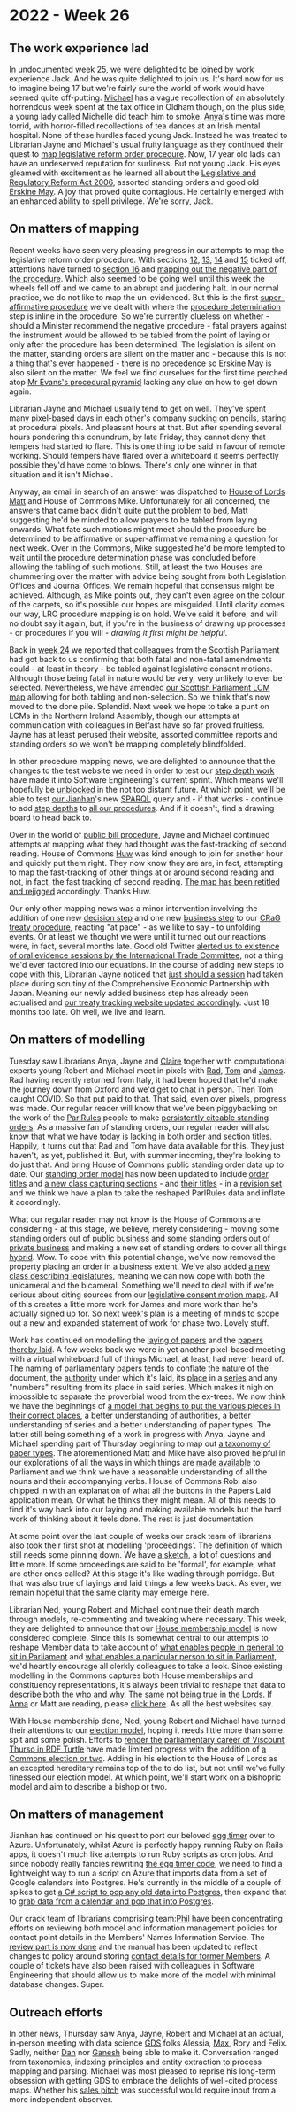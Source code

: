 # 2022 - Week 26

## The work experience lad

In undocumented week 25, we were delighted to be joined by work experience Jack. And he was quite delighted to join us. It's hard now for us to imagine being 17 but we're fairly sure the world of work would have seemed quite off-putting. [Michael](https://twitter.com/fantasticlife) has a vague recollection of an absolutely horrendous week spent at the tax office in Oldham though, on the plus side, a young lady called Michelle did teach him to smoke. [Anya](https://twitter.com/bitten_)'s time was more torrid, with horror-filled recollections of tea dances at an Irish mental hospital. None of these hurdles faced young Jack. Instead he was treated to Librarian Jayne and Michael's usual fruity language as they continued their quest to [map legislative reform order procedure](https://ukparliament.github.io/ontologies/procedure/maps/legislation/secondary/statutory-instruments/super-affirmative-procedures/#legislative-reform-order). Now, 17 year old lads can have an undeserved reputation for surliness. But not young Jack. His eyes gleamed with excitement as he learned all about the [Legislative and Regulatory Reform Act 2006](https://www.legislation.gov.uk/ukpga/2006/51/introduction), assorted standing orders and good old [Erskine May](https://erskinemay.parliament.uk/section/5649/legislative-reform-orders-and-orders-under-the-fire-and-rescue-services-act-2004-and-the-localism-act-2011). A joy that proved quite contagious. He certainly emerged with an enhanced ability to spell privilege. We're sorry, Jack.

## On matters of mapping

Recent weeks have seen very pleasing progress in our attempts to map the legislative reform order procedure. With sections [12](https://www.legislation.gov.uk/ukpga/2006/51/part/1/crossheading/procedure#section-12), [13](https://www.legislation.gov.uk/ukpga/2006/51/part/1/crossheading/procedure#section-13), [14](https://www.legislation.gov.uk/ukpga/2006/51/part/1/crossheading/procedure#section-14) and [15](https://www.legislation.gov.uk/ukpga/2006/51/part/1/crossheading/procedure#section-15) ticked off, attentions have turned to [section 16](https://www.legislation.gov.uk/ukpga/2006/51/part/1/crossheading/procedure#section-16) and [mapping out the negative part of the procedure](https://ukparliament.github.io/ontologies/procedure/maps/legislation/secondary/statutory-instruments/super-affirmative-procedures/legislative-reform-orders/components/draft-negative/draft-negative.pdf). Which also seemed to be going well until this week the wheels fell off and we came to an abrupt and juddering halt. In our normal practice, we do not like to map the un-evidenced. But this is the first [super-affirmative procedure](https://guidetoprocedure.parliament.uk/collections/AAS0LGpw/super-affirmative-procedure) we've dealt with where the [procedure determination](https://ukparliament.github.io/ontologies/procedure/maps/legislation/secondary/statutory-instruments/super-affirmative-procedures/legislative-reform-orders/components/lords/procedure-determination/procedure-determination.pdf) step is inline in the procedure. So we're currently clueless on whether - should a Minister recommend the negative procedure - fatal prayers against the instrument would be allowed to be tabled from the point of laying or only after the procedure has been determined. The legislation is silent on the matter, standing orders are silent on the matter and - because this is not a thing that's ever happened - there is no precedence so Erskine May is also silent on the matter. We feel we find ourselves for the first time perched atop [Mr Evans's procedural pyramid](https://github.com/ukparliament/ontologies/blob/master/procedure/meta/informing/informing.png) lacking any clue on how to get down again.

Librarian Jayne and Michael usually tend to get on well. They've spent many pixel-based days in each other's company sucking on pencils, staring at procedural pixels. And pleasant hours at that. But after spending several hours pondering this conundrum, by late Friday, they cannot deny that tempers had started to flare. This is one thing to be said in favour of remote working. Should tempers have flared over a whiteboard it seems perfectly possible they'd have come to blows. There's only one winner in that situation and it isn't Michael.

Anyway, an email in search of an answer was dispatched to [House of Lords Matt](https://twitter.com/MattKorris) and House of Commons Mike. Unfortunately for all concerned, the answers that came back didn't quite put the problem to bed, Matt suggesting he'd be minded to allow prayers to be tabled from laying onwards. What fate such motions might meet should the procedure be determined to be affirmative or super-affirmative remaining a question for next week. Over in the Commons, Mike suggested he'd be more tempted to wait until the procedure determination phase was concluded before allowing the tabling of such motions. Still, at least the two Houses are chummering over the matter with advice being sought from both Legislation Offices and Journal Offices. We remain hopeful that consensus might be achieved. Although, as Mike points out, they can't even agree on the colour of the carpets, so it's possible our hopes are misguided. Until clarity comes our way, LRO procedure mapping is on hold. We've said it before, and will no doubt say it again, but, if you're in the business of drawing up processes - or procedures if you will - *drawing it first might be helpful*.

Back in [week 24](https://ukparliament.github.io/ontologies/meta/weeknotes/2022/24/#on-matters-of-mapping) we reported that colleagues from the Scottish Parliament had got back to us confirming that both fatal and non-fatal amendments could - at least in theory - be tabled against legislative consent motions. Although those being fatal in nature would be very, very unlikely to ever be selected. Nevertheless, we have amended [our Scottish Parliament LCM map](https://ukparliament.github.io/ontologies/procedure/maps/legislation/primary/public-bills/components/devolved-legislature-consent/scottish-parliament/scottish-parliament-consent.pdf) allowing for both tabling and non-selection. So we think that's now moved to the done pile. Splendid. Next week we hope to take a punt on LCMs in the Northern Ireland Assembly, though our attempts at communication with colleagues in Belfast have so far proved fruitless. Jayne has at least perused their website, assorted committee reports and standing orders so we won't be mapping completely blindfolded.

In other procedure mapping news, we are delighted to announce that the changes to the test website we need in order to test our [step depth work](https://ukparliament.github.io/ontologies/procedure/maps/meta/design-notes/#business-items-actualisation-and-step-depths) have made it into Software Engineering's current sprint. Which means we'll hopefully be [unblocked](https://trello.com/c/hTs5tSkR/314-se-new-query-deployed-to-qa-environments) in the not too distant future. At which point, we'll be able to test [our Jianhan](https://twitter.com/jianhanzhu)'s new [SPARQL](https://en.wikipedia.org/wiki/SPARQL) query and - if that works - continue to add [step depths](https://ukparliament.github.io/ontologies/procedure/procedure-ontology#d4e289) to [all our procedures](https://ukparliament.github.io/ontologies/procedure/maps/). And if it doesn't, find a drawing board to head back to.

Over in the world of [public bill procedure](https://ukparliament.github.io/ontologies/procedure/maps/legislation/primary/#public-bills-pdf), Jayne and Michael continued attempts at mapping what they had thought was the fast-tracking of second reading. House of Commons [Huw](https://twitter.com/HuwYardley) was kind enough to join for another hour and quickly put them right. They now know they are are, in fact, attempting to map the fast-tracking of other things at or around second reading and not, in fact, the fast tracking of second reading. [The map has been retitled and rejigged](https://ukparliament.github.io/ontologies/procedure/maps/legislation/primary/public-bills/components/commons/fast-tracking/fast-tracking.pdf) accordingly. Thanks Huw.

Our only other mapping news was a minor intervention involving the addition of one new [decision step](https://ukparliament.github.io/ontologies/procedure/maps/meta/design-notes/#decision-steps) and one new [business step](https://ukparliament.github.io/ontologies/procedure/maps/meta/design-notes/#current-states-of-a-business-step) to our [CRaG treaty procedure](https://ukparliament.github.io/ontologies/procedure/maps/treaties/crag-treaties/crag-treaties.pdf), reacting "at pace" - as we like to say - to unfolding events. Or at least we thought we were until it turned out our reactions were, in fact, several months late. Good old Twitter [alerted us to existence of oral evidence sessions by the International Trade Committee](https://twitter.com/CommonsIntTrade/status/1541909817643700224), not a thing we'd ever factored into our equations. In the course of adding new steps to cope with this, Librarian Jayne noticed that [just should a session](https://committees.parliament.uk/oralevidence/1170/html/) had taken place during scrutiny of the Comprehensive Economic Partnership with Japan. Meaning our newly added business step has already been actualised and [our treaty tracking website updated accordingly](https://treaties.parliament.uk/treaty/jiFLs2F1/CP-311/). Just 18 months too late. Oh well, we live and learn.

## On matters of modelling

Tuesday saw Librarians Anya, Jayne and [Claire](https://twitter.com/tinysprite) together with computational experts young Robert and Michael meet in pixels with [Rad](https://radoslawzubek.com/), [Tom](https://twitter.com/tomgfleming) and [James](https://twitter.com/jamesjefferies). Rad having recently returned from Italy, it had been hoped that he'd make the journey down from Oxford and we'd get to chat in person. Then Tom caught COVID. So that put paid to that. That said, even over pixels, progress was made. Our regular reader will know that we've been piggybacking on the work of the [ParlRules](https://parlrulesdata.org/) people to make [persistently citeable standing orders](https://api.parliament.uk/standing-orders/orders/144). As a massive fan of standing orders, our regular reader will also know that what we have today is lacking in both order and section titles. Happily, it turns out that Rad and Tom have data available for this. They just haven't, as yet, published it. But, with summer incoming, they're looking to do just that. And bring House of Commons public standing order data up to date. Our [standing order model](https://ukparliament.github.io/ontologies/standing-order/standing-order-ontology) has now been updated to include [order titles](https://ukparliament.github.io/ontologies/standing-order/standing-order-ontology#d4e500) and [a new class capturing sections](https://ukparliament.github.io/ontologies/standing-order/standing-order-ontology#d4e149) - and [their titles](https://ukparliament.github.io/ontologies/standing-order/standing-order-ontology#d4e485) - in a [revision set](https://ukparliament.github.io/ontologies/standing-order/standing-order-ontology#d4e137) and we think we have a plan to take the reshaped ParlRules data and inflate it accordingly.

What our regular reader may not know is the House of Commons are considering - at this stage, we believe, merely considering - moving some standing orders out of [public business](https://www.parliament.uk/business/publications/commons/standing-orders-public11/) and some standing orders out of [private business](https://www.parliament.uk/business/publications/commons/sessional-orders-private1/) and making a new set of standing orders to cover all things [hybrid](https://guidetoprocedure.parliament.uk/collections/j7BhK4fw/hybrid-bills). Wow. To cope with this potential change, we've now removed the property placing an order in a business extent. We've also added [a new class describing legislatures](https://ukparliament.github.io/ontologies/standing-order/standing-order-ontology#d4e104), meaning we can now cope with both the unicameral and the bicameral. Something we'll need to deal with if we're serious about citing sources from our [legislative consent motion maps](https://ukparliament.github.io/ontologies/procedure/maps/legislation/primary/#legislative-consent-motions). All of this creates a little more work for James and more work than he's actually signed up for. So next week's plan is a meeting of minds to scope out a new and expanded statement of work for phase two. Lovely stuff.

Work has continued on modelling the [laying of papers](https://ukparliament.github.io/ontologies/laying/laying-ontology#d4e106) and the [papers thereby laid](https://ukparliament.github.io/ontologies/laying/laying-ontology#d4e154). A few weeks back we were in yet another pixel-based meeting with a virtual whiteboard full of things Michael, at least, had never heard of. The naming of parliamentary papers tends to conflate the nature of the document, the [authority](https://ukparliament.github.io/ontologies/laying/laying-ontology#d4e143) under which it's laid, its [place](https://ukparliament.github.io/ontologies/laying/laying-ontology#d4e179) in a [series](https://ukparliament.github.io/ontologies/laying/laying-ontology#d4e190) and any "numbers" resulting from its place in said series. Which makes it nigh on impossible to separate the proverbial wood from the ex-trees. We now think we have the beginnings of [a model that begins to put the various pieces in their correct places](https://github.com/ukparliament/ontologies/blob/master/laying/relational/paper-schema.svg), a better understanding of authorities, a better understanding of series and a better understanding of paper types. The latter still being something of a work in progress with Anya, Jayne and Michael spending part of Thursday beginning to map out [a taxonomy of paper types](https://docs.google.com/spreadsheets/d/1viQyyBrVQ1Ry5xVHnpNkgORblGcVoxWfInjgrKpADqU/edit?usp=sharing). The aforementioned Matt and Mike have also proved helpful in our explorations of all the ways in which things are [made available](https://ukparliament.github.io/ontologies/making-available/making-available-ontology) to Parliament and we think we have a reasonable understanding of all the nouns and their accompanying verbs. House of Commons Robi also chipped in with an explanation of what all the buttons in the Papers Laid application mean. Or what he thinks they might mean. All of this needs to find it's way back into our laying and making available models but the hard work of thinking about it feels done. The rest is just documentation.

At some point over the last couple of weeks our crack team of librarians also took their first shot at modelling 'proceedings'. The definition of which still needs some pinning down. We have [a sketch](https://ukparliament.github.io/ontologies/making-available/making-available-ontology), a lot of questions and little more. If some proceedings are said to be 'formal', for example, what are other ones called? At this stage it's like wading through porridge. But that was also true of layings and laid things a few weeks back. As ever, we remain hopeful that the same clarity may emerge here. 

Librarian Ned, young Robert and Michael continue their death march through models, re-commenting and tweaking where necessary. This week, they are delighted to announce that our [House membership model](https://ukparliament.github.io/ontologies/house-membership/house-membership-ontology) is now considered complete. Since this is somewhat central to our attempts to reshape Member data to take account of [what enables people in general to sit in Parliament](https://ukparliament.github.io/ontologies/house-membership/house-membership-ontology#d4e369) and [what enables a particular person to sit in Parliament](https://ukparliament.github.io/ontologies/house-membership/house-membership-ontology#d4e384), we'd heartily encourage all clerkly colleagues to take a look. Since existing modelling in the Commons captures both House memberships and constituency representations, it's always been trivial to reshape that data to describe both the who and why. The same [not being true in the Lords](https://github.com/ukparliament/ontologies/blob/master/house-membership/transubstantiations/transubstantiations.pdf). If [Anna](https://twitter.com/LoogaGirl) or Matt are reading, please [click here](https://ukparliament.github.io/ontologies/house-membership/house-membership-ontology). As all the best websites say.

With House membership done, Ned, young Robert and Michael have turned their attentions to our [election model](https://ukparliament.github.io/ontologies/election/election-ontology), hoping it needs little more than some spit and some polish. Efforts to [render the parliamentary career of Viscount Thurso in RDF Turtle](https://github.com/ukparliament/ontologies/blob/master/meta/example-rdf/house-membership/john-thurso/john-thurso.ttl) have made limited progress with the addition of [a Commons election or two](https://github.com/ukparliament/ontologies/blob/master/meta/example-rdf/house-membership/john-thurso/john-thurso.ttl#L604). Adding in his election to the House of Lords as an excepted hereditary remains top of the to do list, but not until we've fully finessed our election model. At which point, we'll start work on a bishopric model and aim to describe a bishop or two.

## On matters of management

Jianhan has continued on his quest to port our beloved [egg timer](https://parliament-calendar.herokuapp.com/) over to Azure. Unfortunately, whilst Azure is perfectly happy running Ruby on Rails apps, it doesn't much like attempts to run Ruby scripts as cron jobs. And since nobody really fancies rewriting [the egg timer code](https://parliament-calendar.herokuapp.com/meta/comments), we need to find a lightweight way to run a script on Azure that imports data from a set of Google calendars into Postgres. He's currently in the middle of a couple of spikes to get [a C# script to pop any old data into Postgres](https://trello.com/c/c4IjXNsN/109-c-script-to-run-as-a-chron-importing-to-a-postgres-database-on-azure), then expand that to [grab data from a calendar and pop that into Postgres](https://trello.com/c/XtgWmUUU/111-connect-a-google-calendar-to-postgres-using-a-logic-app).

Our crack team of librarians comprising team:[Phil](https://twitter.com/philbgorman) have been concentrating efforts on reviewing both model and information management policies for contact point details in the Members' Names Information Service. The [review part is now done](https://trello.com/c/5BHP1kWb/28-address-types-review) and the manual has been updated to reflect changes to policy around storing [contact details for former Members](https://trello.com/c/HUxfGCH1/29-update-manual-on-contact-details-for-former-members). A couple of tickets have also been raised with colleagues in Software Engineering that should allow us to make more of the model with minimal database changes. Super.

## Outreach efforts

In other news, Thursday saw Anya, Jayne, Robert and Michael at an actual, in-person meeting with data science [GDS](https://www.gov.uk/government/organisations/government-digital-service) folks Alessia, [Max](https://twitter.com/max_froumentin), Rory and Felix. Sadly, neither [Dan](https://twitter.com/danbri) nor [Ganesh](https://twitter.com/gansenthi) being able to make it. Conversation ranged from taxonomies, indexing principles and entity extraction to process mapping and parsing. Michael was most pleased to reprise his long-term obsession with getting GDS to embrace the delights of well-cited process maps. Whether his [sales pitch](https://smethur.st/posts/176135871) was successful would require input from a more independent observer.
